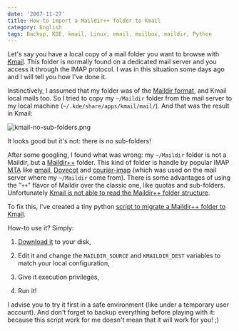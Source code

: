 ```yaml
---
date: '2007-11-27'
title: How-to import a Maildir++ folder to Kmail
category: English
tags: Backup, KDE, kmail, Linux, email, mailbox, maildir, Python
---
```


Let's say you have a local copy of a mail folder you want to browse with [Kmail](https://kontact.kde.org/kmail). This folder is normally found on a dedicated mail server and you access it through the IMAP protocol. I was in this situation some days ago and I will tell you how I've done it.

Instinctively, I assumed that my folder was of the [Maildir format](https://en.wikipedia.org/wiki/Maildir), and Kmail local mails too. So I tried to copy my `~/Maildir` folder from the mail server to my local machine (`~/.kde/share/apps/kmail/mail/`). And that was the result in Kmail:

![kmail-no-sub-folders.png]({attach}kmail-no-sub-folders.png)

It looks good but it's not: there is no sub-folders!

After some googling, I found what was wrong: my `~/Maildir` folder is not a Maildir, but a [Maildir++](https://www.inter7.com/courierimap/README.maildirquota.html) folder. This kind of folder is handle by popular IMAP [MTA](https://en.wikipedia.org/wiki/Mail_transfer_agent) like [qmail](https://cr.yp.to/qmail.html), [Dovecot](https://www.dovecot.org) and [courier-imap](https://www.courier-mta.org) (which was used on the mail server where my `~/Maildir` come from). There is some advantages of using the "`++`" flavor of Maildir over the classic one, like quotas and sub-folders. Unfortunately [Kmail is not able to read the Maildir++ folder structure](https://groups.google.com/group/comp.windows.x.kde/browse_thread/thread/1c74818b4175b3ec#487b5c78311a07c7).

To fix this, I've created a tiny python [script to migrate a Maildir++ folder to Kmail](https://github.com/kdeldycke/scripts/blob/master/maildir%2B%2B2kmail.py).

How-to use it? Simply:

1. [Download it](https://github.com/kdeldycke/scripts/blob/master/maildir%2B%2B2kmail.py) to your disk,

1. Edit it and change the `MAILDIR_SOURCE` and `KMAILDIR_DEST` variables to match your local configuration,

1. Give it execution privileges,

1. Run it!

I advise you to try it first in a safe environment (like under a temporary user account). And don't forget to backup everything before playing with it: because this script work for me doesn't mean that it will work for you! ;)

